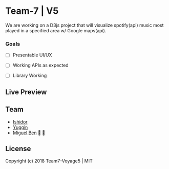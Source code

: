 # Team-7 | V5
We are working on a D3js project that will visualize spotify(api) music most played in a specified area w/ Google maps(api).

### Goals
- [ ] Presentable UI/UX
- [ ] Working APIs as expected
- [ ] Library Working


## Live Preview

## Team

* [Ishidor](#)
* [Yuggin](#)
* [Miguel Ben](https://www.github.com/mius00) 🍕 🌱

## License
Copyright (c) 2018 Team7-Voyage5 | MIT
